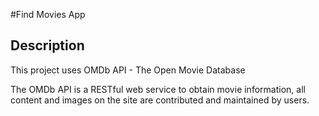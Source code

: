 #Find Movies App

## Description

This project uses OMDb API - The Open Movie Database

The OMDb API is a RESTful web service to obtain movie information, all content and images on the site are contributed and maintained by users.